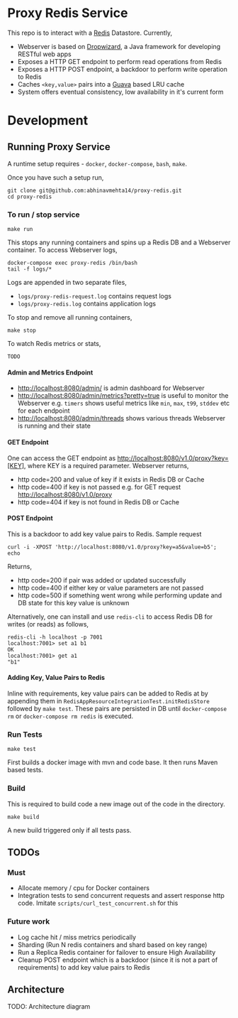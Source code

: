 # Proxy Redis Service

This repo is to interact with a [Redis](https://redis.io/) Datastore. Currently,
 - Webserver is based on [Dropwizard](https://www.dropwizard.io/1.0.0/docs/getting-started.html), a Java framework for developing RESTful web apps
 - Exposes a HTTP GET endpoint to perform read operations from Redis
 - Exposes a HTTP POST endpoint, a backdoor to perform write operation to Redis
 - Caches `<key,value>` pairs into a [Guava](https://github.com/google/guava/wiki) based LRU cache  
 - System offers eventual consistency, low availability in it's current form

# Development
## Running Proxy Service
A runtime setup requires - `docker`, `docker-compose`, `bash`, `make`.

Once you have such a setup run,
```shell
git clone git@github.com:abhinavmehta14/proxy-redis.git
cd proxy-redis
```

### To run / stop service
```shell
make run
```
This stops any running containers and spins up a Redis DB and a Webserver container. To access Webserver logs,
```shell
docker-compose exec proxy-redis /bin/bash
tail -f logs/*
```

Logs are appended in two separate files,
- `logs/proxy-redis-request.log` contains request logs
- `logs/proxy-redis.log` contains application logs

To stop and remove all running containers,
```shell
make stop
```

To watch Redis metrics or stats,
```shell
TODO
```

#### Admin and Metrics Endpoint 
- <http://localhost:8080/admin/> is admin dashboard for Webserver
- <http://localhost:8080/admin/metrics?pretty=true> is useful to monitor the Webserver e.g. `timers` shows useful metrics like `min`, `max`, `t99`, `stddev` etc for each endpoint
- <http://localhost:8080/admin/threads> shows various threads Webserver is running and their state

#### GET Endpoint
One can access the GET endpoint as <http://localhost:8080/v1.0/proxy?key=[KEY]>, where KEY is a required parameter. Webserver returns,
- http code=200 and value of key if it exists in Redis DB or Cache
- http code=400 if key is not passed e.g. for GET request <http://localhost:8080/v1.0/proxy>
- http code=404 if key is not found in Redis DB or Cache

#### POST Endpoint
This is a backdoor to add key value pairs to Redis. Sample request
```shell
curl -i -XPOST 'http://localhost:8080/v1.0/proxy?key=a5&value=b5'; echo
```
Returns,
- http code=200 if pair was added or updated successfully
- http code=400 if either key or value parameters are not passed
- http code=500 if something went wrong while performing update and DB state for this key value is unknown

Alternatively, one can install and use `redis-cli` to access Redis DB for writes (or reads) as follows,
```shell
redis-cli -h localhost -p 7001
localhost:7001> set a1 b1
OK
localhost:7001> get a1
"b1"
```

#### Adding Key, Value Pairs to Redis
Inline with requirements, key value pairs can be added to Redis at by appending them in `RedisAppResourceIntegrationTest.initRedisStore` followed by `make test`. These pairs are persisted in DB until `docker-compose rm` or `docker-compose rm redis` is executed.

### Run Tests
```shell
make test
```
First builds a docker image with mvn and code base. It then runs Maven based tests.


### Build
This is required to build code a new image out of the code in the directory.
```shell
make build
```
A new build triggered only if all tests pass.


## TODOs
### Must
- Allocate memory / cpu for Docker containers
- Integration tests to send concurrent requests and assert response http code. Imitate `scripts/curl_test_concurrent.sh` for this

### Future work
- Log cache hit / miss metrics periodically
- Sharding (Run N redis containers and shard based on key range)
- Run a Replica Redis container for failover to ensure High Availability
- Cleanup POST endpoint which is a backdoor (since it is not a part of requirements) to add key value pairs to Redis

## Architecture
TODO: Architecture diagram
